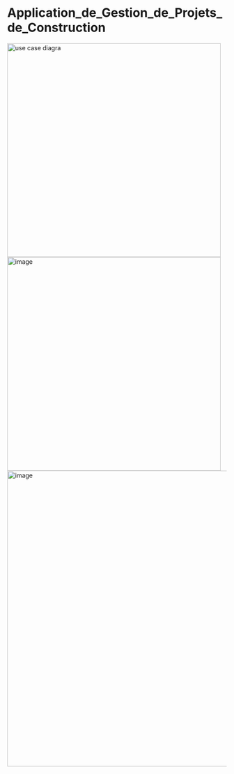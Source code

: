 # Application_de_Gestion_de_Projets_de_Construction

<img width="490" alt="use case diagra" src="https://github.com/user-attachments/assets/651315fc-5694-45dd-b6f4-26db5a5f96e6" />
<img width="490" alt="image" src="https://github.com/user-attachments/assets/0d7047c5-1337-4980-8088-22015626ec1c" />


<img width="678" alt="image" src="https://github.com/user-attachments/assets/226d2bad-c99b-4e61-b026-38c69e8fc1bf" />

